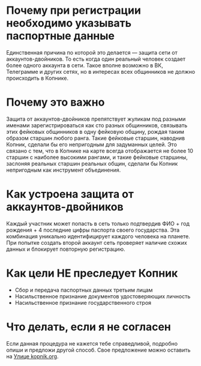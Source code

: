 # Почему при регистрации необходимо указывать паспортные данные

Единственная причина по которой это делается — защита сети от аккаунтов-двойников. То есть когда один реальный человек создает более одного аккаунта в сети. Такое вполне возможно в ВК, Телеграмме и других сетях, но в интересах всех общинников не должно происходить в Копнике.

# Почему это важно

Защита от аккаунтов-двойников препятствует жуликам под разными именами зарегистрироваться как сто разных общинников, связывать этих фейковых общинников в одну фейковую общину, рождая таким образом старшин любого ранга. Такие фейковые старшин, наводнив Копник, сделали бы его непригодным для задуманных целей. Это связано с тем, что в Копнике на карте всегда отображается не более 10 старшин с наиболее высокими рангами, и такие фейковые старшины, заслоняя реальных старшин реальных общин, сделали бы Копник непригодным как инструмент объединения.

# Как устроена защита от аккаунтов-двойников

Каждый участник может попасть в сеть только подтвердив ФИО + год рождения + 4 последние цифры паспорта своего государства. Эта комбинация уникально идентифицирует каждого человека на планете. При попытке создать второй аккаунт сеть проверяет наличие схожих данных и блокирует повторную регистрацию.

# Как цели НЕ преследует Копник

 - Сбор и передача паспортных данных третьим лицам
 - Насильственное признание документов удостоверяющих личность
 - Насильственное признание государственного строя

# Что делать, если я не согласен

Если данная процедура не кажется тебе справедливой, подробно опиши и предложи другой способ. Свое предложение можно оставить на [Улице kopnik.org](https://vk.me/join/gPg9/g6wjgknBe034BdDdOdcjvU1MtJKZ7o=).
